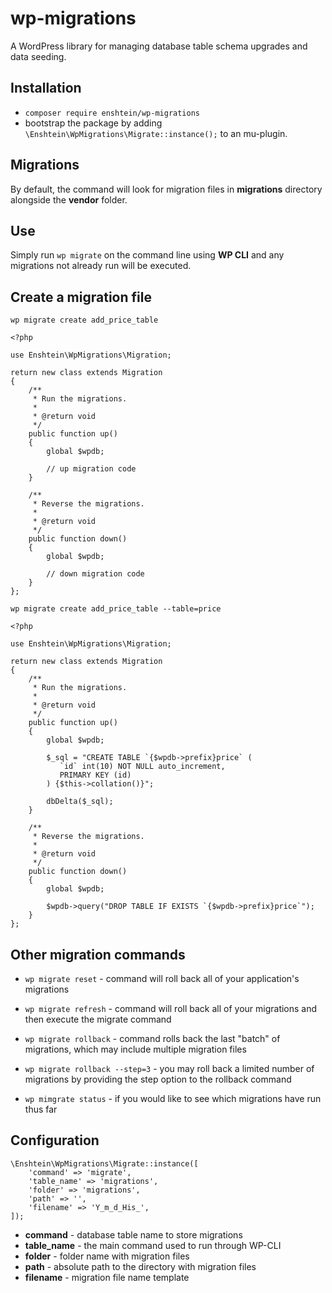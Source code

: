 # wp-migrations

A WordPress library for managing database table schema upgrades and data seeding.

## Installation

- `composer require enshtein/wp-migrations`
- bootstrap the package by adding `\Enshtein\WpMigrations\Migrate::instance();` to an mu-plugin.

## Migrations
By default, the command will look for migration files in **migrations** directory alongside the **vendor** folder.

## Use
Simply run `wp migrate` on the command line using **WP CLI** and any migrations not already run will be executed.

## Create a migration file

`wp migrate create add_price_table`

```
<?php

use Enshtein\WpMigrations\Migration;

return new class extends Migration
{
    /**
     * Run the migrations.
     *
     * @return void
     */
    public function up()
    {
        global $wpdb;

        // up migration code
    }

    /**
     * Reverse the migrations.
     *
     * @return void
     */
    public function down()
    {
        global $wpdb;

        // down migration code
    }
};
```

`wp migrate create add_price_table --table=price`

```
<?php

use Enshtein\WpMigrations\Migration;

return new class extends Migration
{
    /**
     * Run the migrations.
     *
     * @return void
     */
    public function up()
    {
        global $wpdb;

        $_sql = "CREATE TABLE `{$wpdb->prefix}price` (
           `id` int(10) NOT NULL auto_increment,
           PRIMARY KEY (id)
        ) {$this->collation()}";
				
        dbDelta($_sql);
    }

    /**
     * Reverse the migrations.
     *
     * @return void
     */
    public function down()
    {
        global $wpdb;

        $wpdb->query("DROP TABLE IF EXISTS `{$wpdb->prefix}price`");
    }
};
```

## Other migration commands

- `wp migrate reset` - command will roll back all of your application's migrations

- `wp migrate refresh` - command will roll back all of your migrations and then execute the migrate command

- `wp migrate rollback` - command rolls back the last "batch" of migrations, which may include multiple migration files

- `wp migrate rollback --step=3` - you may roll back a limited number of migrations by providing the step option to the rollback command

- `wp mimgrate status` - if you would like to see which migrations have run thus far

## Configuration

```
\Enshtein\WpMigrations\Migrate::instance([
    'command' => 'migrate',
    'table_name' => 'migrations',
    'folder' => 'migrations',
    'path' => '',
    'filename' => 'Y_m_d_His_',
]);
```

- **command** - database table name to store migrations
- **table_name** - the main command used to run through WP-CLI
- **folder** - folder name with migration files
- **path** - absolute path to the directory with migration files
- **filename** - migration file name template







